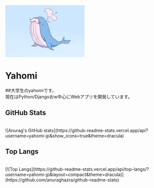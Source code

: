 <img src="kujira-hige.png" width="50%" height="50%">
</img>

# Yahomi
##大学生のyahomiです。<br>
現在はPython/Djangoおw中心にWebアプリを開発しています。<br>

## GitHub Stats
<br>
![Anurag's GitHub stats](https://github-readme-stats.vercel.app/api?username=yahomi-jp&show_icons=true&theme=dracula)<br>

## Top Langs
<br>
[![Top Langs](https://github-readme-stats.vercel.app/api/top-langs/?username=yahomi-jp&layout=compact&theme=dracula)](https://github.com/anuraghazra/github-readme-stats)
<br>




